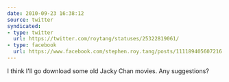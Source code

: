 ```yaml
---
date: 2010-09-23 16:38:12
source: twitter
syndicated:
- type: twitter
  url: https://twitter.com/roytang/statuses/25322819061/
- type: facebook
  url: https://www.facebook.com/stephen.roy.tang/posts/111189405607216
---
```


I think I'll go download some old Jacky Chan movies. Any suggestions?